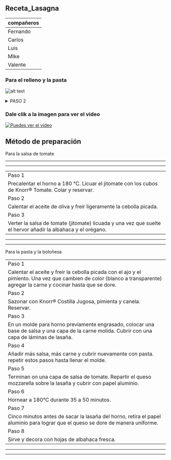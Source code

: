 ## Receta_Lasagna


compañeros    | 
------------- | 
Fernando      | 
Carlos        | 
Luis          |
MIke          |
Valente       |



### Para el relleno y la pasta

![alt text](https://assets.unileversolutions.com/recipes-v2/109130.jpg?imwidth=1600)

<details>
  <summary markdown="span">PASO 2</summary>

 
 
- 1/4 de cucharadita de pimienta negra molida

- 2 cucharadas de aceite

- 1/2 cebolla blanca finamente picada

- 1 diente de ajo finamente picado

- 2 tazas de pimiento morrón verde finamente picado

- 400 gramos de carne molida de res (magra y baja en grasa)

- 1 cucharada de **Knorr®** Costilla Jugosa

- 12 láminas de pasta para lasaña precocida

- 1/4 de cucharadita de canela molida

- 150 gramos de queso mozzarella rallado

- 10 hojas de albahaca fresca


<div class="panel panel-default">
  <div class="panel-body">
    Nota
  </div>
  <div class="panel-footer">Puedes usar el sazonador que gustes.</div>
</div>



![image](https://www.elsoldetoluca.com.mx/incoming/5m9t1h-garfield.jpg/alternates/LANDSCAPE_768/garfield.jpg)


  
</details>


### Dale clik a la imagen para ver el video 


[![Puedes ver el video](
https://simplementerecetas.com/wp-content/uploads/2017/12/lasa%C3%B1a-750x499.jpg)](https://www.youtube.com/watch?v=twMG35nCQ1g "Puedes ver el video")


<!-- codigo parte 3 receta CARLOS CELERINO SANCHEZ ISLAS -->
## Método de preparación
Para la salsa de tomate  
<!-- linea doble horizontal-->
----
__________
<!-- tabla de ingredientes-->
<table>
    <tr>
        <td>Paso 1
        </tr>
   <tr>
        <td> Precalentar el horno a 180 °C. Licuar el jitomate con los cubos de Knorr® Tomate. Colar y reservar.
   <tr>
        <td>Paso 2
        </tr>
   <tr>
        <td> Calentar el aceite de oliva y freír ligeramente la cebolla picada.
   <tr>
        <td>Paso 3
        </tr>
   <tr>
        <td>Verter la salsa de tomate (jitomate) licuada y una vez que suelte el hervor añadir la albahaca y el orégano.
        </table>

<!-- linea doble horizontal-->
----
__________
Para la pasta y la boloñesa
<!-- tabla de ingredientes 2-->
<table>
    <tr>
        <td>Paso 1
        </tr>
   <tr>
        <td>Calentar el aceite y freír la cebolla picada con el ajo y el pimiento. Una vez que cambien de color (blanco a transparente) agregar la carne y cocinar hasta que se dore.
    <tr>
        <td>Paso 2
        </tr>
   <tr>
        <td>Sazonar con Knorr® Costilla Jugosa, pimienta y canela. Reservar.
   <tr>
        <td>Paso 3
        </tr>
   <tr>
        <td>En un molde para horno previamente engrasado, colocar una base de salsa y una capa de la carne molida. Cubrir con una capa de láminas de lasaña.
    <tr>
        <td>Paso 4
        </tr>
   <tr>
        <td>Añadir más salsa, más carne y cubrir nuevamente con pasta. repetir estos pasos hasta llenar el molde.
   <tr>
        <td>Paso 5
        </tr>
   <tr>
        <td>Terminan on una capa de salsa de tomate. Repartir el queso mozzarella sobre la lasaña y cubrir con papel aluminio.
    <tr>
        <td>Paso 6
        </tr>
   <tr>
        <td>Hornear a 180°C durante 35 a 50 minutos.
   <tr>
        <td>Paso 7
        </tr>
   <tr>
        <td>Cinco minutos antes de sacar la lasaña del horno, retira el papel aluminio para lograr que el queso se dore de manera uniforme.
    <tr>
        <td>Paso 8
        </tr>
   <tr>
        <td>Sirve y decora con hojas de albahaca fresca.
        </table>
        
<!-- linea doble horizontal-->
----
__________

<!-- FIN codigo parte 3 receta CARLOS CELERINO SANCHEZ ISLAS -->
